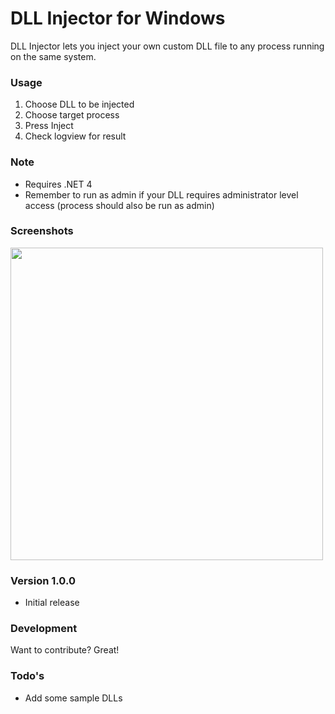 # DLL Injector for Windows

DLL Injector lets you inject your own custom DLL file to any process running on the same system.


### Usage
1. Choose DLL to be injected
2. Choose target process
3. Press Inject
4. Check logview for result


### Note
  - Requires .NET 4
  - Remember to run as admin if your DLL requires administrator level access (process should also be run as admin)
  
### Screenshots

<img height="500" src="http://legitsoft.org/dll/injector.png" />

### Version 1.0.0
- Initial release

### Development

Want to contribute? Great!


### Todo's

 - Add some sample DLLs
